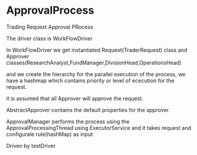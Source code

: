 # ApprovalProcess
Trading Request Approval PRocess

The driver class is WorkFlowDriver

In WorkFlowDriver we get instantiated Request(TraderRequest) class and Approver classes(ResearchAnalyst,FundManager,DivisionHead,OperationsHead) 

and we create the hierarchy for the parallel execution of the process, we have a hashmap which contains priority or level of ececution for the request.

it is assumed that all Approver will approve the request.

AbstractApprover contains the default properties for the approver.

ApprovalManager performs the process using the ApprovalProcessingThread using ExecutorService and it takes request and configurale rule(hashMap) as input

Driven by testDriver
